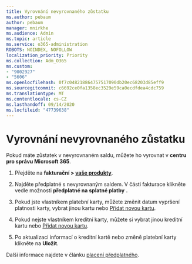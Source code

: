 ```yaml
---
title: Vyrovnání nevyrovnaného zůstatku
ms.author: pebaum
author: pebaum
manager: mnirkhe
ms.audience: Admin
ms.topic: article
ms.service: o365-administration
ROBOTS: NOINDEX, NOFOLLOW
localization_priority: Priority
ms.collection: Adm_O365
ms.custom:
- "9002927"
- "5606"
ms.openlocfilehash: 0f7c048218864757517090db20ec68203d85eff9
ms.sourcegitcommit: c6692ce0fa1358ec3529e59ca0ecdfdea4cdc759
ms.translationtype: MT
ms.contentlocale: cs-CZ
ms.lasthandoff: 09/14/2020
ms.locfileid: "47739638"
---
```

# <a name="settle-an-outstanding-balance"></a>Vyrovnání nevyrovnaného zůstatku

Pokud máte zůstatek v nevyrovnaném saldu, můžete ho vyrovnat v **centru pro správu Microsoft 365**.

1. Přejděte na **fakturační > [vaše produkty](https://go.microsoft.com/fwlink/p/?linkid=842054)**.

2. Najděte předplatné s nevyrovnaným saldem. V části fakturace klikněte vedle možnosti **předplatné na splatné platby** **.**

3. Pokud jste vlastníkem platební karty, můžete změnit datum vypršení platnosti karty, vybrat jinou kartu nebo [Přidat novou kartu](https://docs.microsoft.com/microsoft-365/commerce/billing-and-payments/manage-payment-methods?view=o365-worldwide).

4. Pokud nejste vlastníkem kreditní karty, můžete si vybrat jinou kreditní kartu nebo [Přidat novou kartu](https://docs.microsoft.com/microsoft-365/commerce/billing-and-payments/manage-payment-methods?view=o365-worldwide).

5. Po aktualizaci informací o kreditní kartě nebo změně platební karty klikněte na **Uložit**.

Další informace najdete v článku [placení předplatného](https://docs.microsoft.com/microsoft-365/commerce/billing-and-payments/pay-for-your-subscription?view=o365-worldwide).
